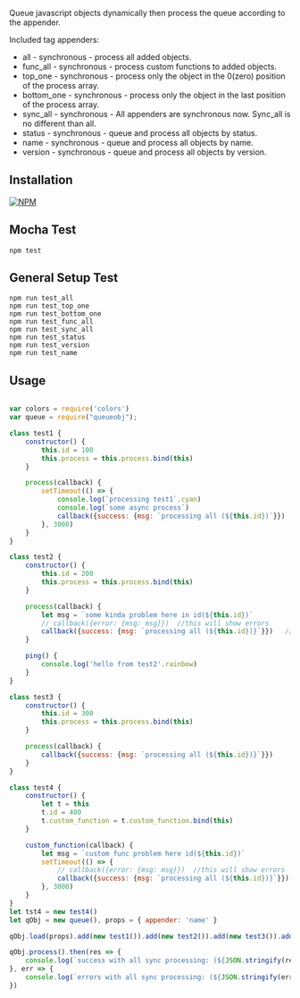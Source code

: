 Queue javascript objects dynamically then process the queue according to the appender.

Included tag appenders:

* all - synchronous - process all added objects.
* func_all - synchronous - process custom functions to added objects.
* top_one - synchronous - process only the object in the 0(zero) position of the process array.
* bottom_one - synchronous - process only the object in the last position of the process array.
* sync_all - synchronous - All appenders are synchronous now. Sync_all is no different than all.
* status - synchronous - queue and process all objects by status.
* name - synchronous - queue and process all objects by name.
* version - synchronous - queue and process all objects by version.

Installation
---------

[![NPM](https://nodei.co/npm/queueobj.png?downloads=true&downloadRank=true&stars=true)](https://nodei.co/npm/queueobj/)

Mocha Test
---------
```
npm test
```

General Setup Test
---------
```
npm run test_all
npm run test_top_one
npm run test_bottom_one
npm run test_func_all
npm run test_sync_all
npm run test_status
npm run test_version
npm run test_name

```

Usage
---------
```js

var colors = require('colors')
var queue = require("queueobj");

class test1 {
    constructor() {
        this.id = 100
        this.process = this.process.bind(this)
    }

    process(callback) {
        setTimeout(() => {
            console.log(`processing test1`.cyan)
            console.log(`some async process`)
            callback({success: {msg: `processing all (${this.id})`}})
        }, 3000)
    }
}

class test2 {
    constructor() {
        this.id = 200
        this.process = this.process.bind(this)
    }

    process(callback) {
        let msg = `some kinda problem here in id(${this.id})`
        // callback({error: {msg: msg}})  //this will show errors
        callback({success: {msg: `processing all (${this.id})}`}})   //this will show no errors
    }

    ping() {
        console.log('hello from test2'.rainbow)
    }
}

class test3 {
    constructor() {
        this.id = 300
        this.process = this.process.bind(this)
    }

    process(callback) {
        callback({success: {msg: `processing all (${this.id})}`}})   
    }
}

class test4 {
    constructor() {
        let t = this
        t.id = 400
        t.custom_function = t.custom_function.bind(this)
    }

    custom_function(callback) {
        let msg = `custom func problem here id(${this.id})`
        setTimeout(() => {
            // callback({error: {msg: msg}})  //this will show errors
            callback({success: {msg: `processing all (${this.id})}`}})   //this will show no errors
        }, 3000)
    }
}
let tst4 = new test4()
let qObj = new queue(), props = { appender: 'name' }

qObj.load(props).add(new test1()).add(new test2()).add(new test3()).add(tst4.custom_function)

qObj.process().then(res => {
    console.log(`success with all sync processing: (${JSON.stringify(res)})`.bold.italic.green)
}, err => {
    console.log(`errors with all sync processing: (${JSON.stringify(err)})`.red)
})

```

